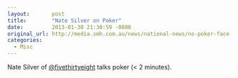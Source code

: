 ```yaml
---
layout:       post
title:        "Nate Silver on Poker"
date:         2013-01-30 21:30:59 -0800
original_url: http://media.smh.com.au/news/national-news/no-poker-face-nate-silvers-card-playing-secrets-3987374.html
categories:
  - Misc
---
```


Nate Silver of  [@fivethirtyeight](https://twitter.com/fivethirtyeight)  talks poker (< 2 minutes). 

 
